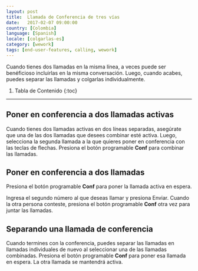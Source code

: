 ```yaml
---
layout: post
title:  Llamada de Conferencia de tres vías
date:   2017-02-07 09:00:00
country: [Colombia]
language: [Spanish]
locale: [colgarlas-es]
category: [wework]
tags: [end-user-features, calling, wework]
---
```


Cuando tienes dos llamadas en la misma línea, a veces puede ser benéficioso incluirlas en la misma conversación. Luego, cuando acabes, puedes separar las llamadas y colgarlas individualmente.

1. Tabla de Contenido
{:toc}
* * *

## Poner en conferencia a dos llamadas activas

Cuando tienes dos llamadas activas en dos líneas separadas, asegúrate que una de las dos llamadas que desees combinar esté activa. Luego, selecciona la segunda llamada a la que quieres poner en conferencia con las teclas de flechas. Presiona el botón programable **Conf** para combinar las llamadas.

## Poner en conferencia a dos llamadas

Presiona el botón programable **Conf** para poner la llamada activa en espera.

Ingresa el segundo número al que deseas llamar y presiona Enviar. Cuando la otra persona conteste, presiona el botón programable **Conf** otra vez para juntar las llamadas.

## Separando una llamada de conferencia

Cuando termines con la conferencia, puedes separar las llamadas en llamadas individuales de nuevo al seleccionar una de las llamadas combinadas.  Presiona el botón programable **Conf** para poner esa llamada en espera. La otra llamada se mantendrá activa.
